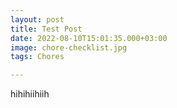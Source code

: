 ```yaml
---
layout: post
title: Test Post
date: 2022-08-10T15:01:35.000+03:00
image: chore-checklist.jpg
tags: Chores

---
```

hihihiihiih